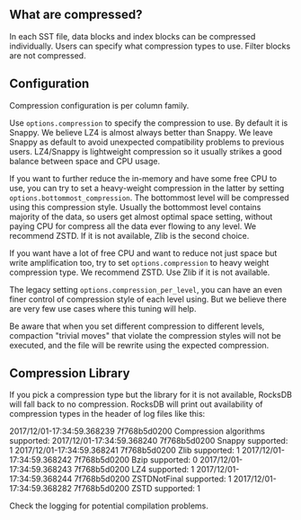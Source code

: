 ## What are compressed?
In each SST file, data blocks and index blocks can be compressed individually. Users can specify what compression types to use. Filter blocks are not compressed.

## Configuration
Compression configuration is per column family.

Use `options.compression` to specify the compression to use. By default it is Snappy. We believe LZ4 is almost always better than Snappy. We leave Snappy as default to avoid unexpected compatibility problems to previous users. LZ4/Snappy is lightweight compression so it usually strikes a good balance between space and CPU usage.

If you want to further reduce the in-memory and have some free CPU to use, you can try to set a heavy-weight compression in the latter by setting `options.bottommost_compression`. The bottommost level will be compressed using this compression style. Usually the bottommost level contains majority of the data, so users get almost optimal space setting, without paying CPU for compress all the data ever flowing to any level. We recommend ZSTD. If it is not available, Zlib is the second choice.

If you want have a lot of free CPU and want to reduce not just space but write amplification too, try to set `options.compression` to heavy weight compression type. We recommend ZSTD. Use Zlib if it is not available.

The legacy setting `options.compression_per_level`, you can have an even finer control of compression style of each level using. But we believe there are very few use cases where this tuning will help.

Be aware that when you set different compression to different levels, compaction "trivial moves" that violate the compression styles will not be executed, and the file will be rewrite using the expected compression.

## Compression Library
If you pick a compression type but the library for it is not available, RocksDB will fall back to no compression. RocksDB will print out availability of compression types in the header of log files like this:

2017/12/01-17:34:59.368239 7f768b5d0200 Compression algorithms supported:
2017/12/01-17:34:59.368240 7f768b5d0200         Snappy supported: 1
2017/12/01-17:34:59.368241 7f768b5d0200         Zlib supported: 1
2017/12/01-17:34:59.368242 7f768b5d0200         Bzip supported: 0
2017/12/01-17:34:59.368243 7f768b5d0200         LZ4 supported: 1
2017/12/01-17:34:59.368244 7f768b5d0200         ZSTDNotFinal supported: 1
2017/12/01-17:34:59.368282 7f768b5d0200         ZSTD supported: 1

Check the logging for potential compilation problems.
